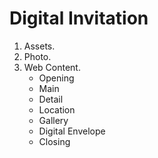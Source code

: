 # Digital Invitation

1. Assets.
2. Photo.
3. Web Content.
    - Opening
    - Main
    - Detail
    - Location
    - Gallery
    - Digital Envelope
    - Closing
